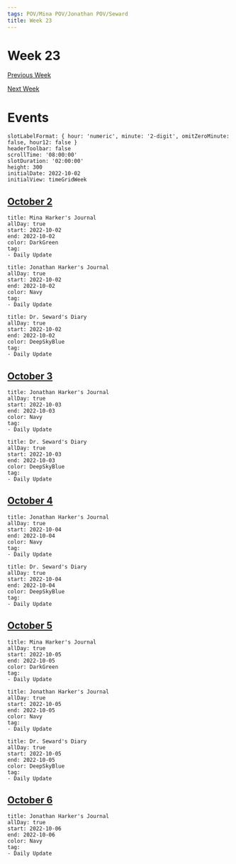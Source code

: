 ```yaml
---
tags: POV/Mina POV/Jonathan POV/Seward 
title: Week 23
---
```


# Week 23

[Previous Week](2022-W40)

[Next Week](2022-W42)

# Events

```itinerary
slotLabelFormat: { hour: 'numeric', minute: '2-digit', omitZeroMinute: false, hour12: false }
headerToolbar: false
scrollTime: '08:00:00'
slotDuration: '02:00:00'
height: 300
initialDate: 2022-10-02
initialView: timeGridWeek
```

## [October 2](2022-10-02.md)

```itinerary-event
title: Mina Harker's Journal
allDay: true
start: 2022-10-02
end: 2022-10-02
color: DarkGreen
tag:
- Daily Update
```

```itinerary-event
title: Jonathan Harker's Journal
allDay: true
start: 2022-10-02
end: 2022-10-02
color: Navy
tag:
- Daily Update
```

```itinerary-event
title: Dr. Seward's Diary
allDay: true
start: 2022-10-02
end: 2022-10-02
color: DeepSkyBlue
tag:
- Daily Update
```

## [October 3](2022-10-03.md)

```itinerary-event
title: Jonathan Harker's Journal
allDay: true
start: 2022-10-03
end: 2022-10-03
color: Navy
tag:
- Daily Update
```

```itinerary-event
title: Dr. Seward's Diary
allDay: true
start: 2022-10-03
end: 2022-10-03
color: DeepSkyBlue
tag:
- Daily Update
```

## [October 4](2022-10-04.md)

```itinerary-event
title: Jonathan Harker's Journal
allDay: true
start: 2022-10-04
end: 2022-10-04
color: Navy
tag:
- Daily Update
```

```itinerary-event
title: Dr. Seward's Diary
allDay: true
start: 2022-10-04
end: 2022-10-04
color: DeepSkyBlue
tag:
- Daily Update
```

## [October 5](2022-10-05.md)

```itinerary-event
title: Mina Harker's Journal
allDay: true
start: 2022-10-05
end: 2022-10-05
color: DarkGreen
tag:
- Daily Update
```

```itinerary-event
title: Jonathan Harker's Journal
allDay: true
start: 2022-10-05
end: 2022-10-05
color: Navy
tag:
- Daily Update
```

```itinerary-event
title: Dr. Seward's Diary
allDay: true
start: 2022-10-05
end: 2022-10-05
color: DeepSkyBlue
tag:
- Daily Update
```

## [October 6](2022-10-06.md)

```itinerary-event
title: Jonathan Harker's Journal
allDay: true
start: 2022-10-06
end: 2022-10-06
color: Navy
tag:
- Daily Update
```
